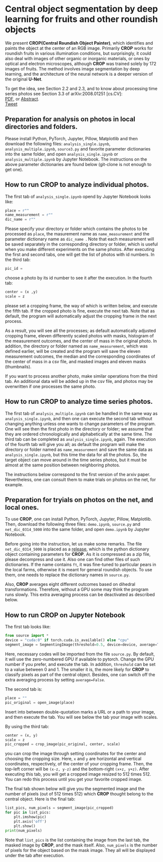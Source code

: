 # Central object segmentation by deep learning for fruits and other roundish objects
We present **CROP(Central Roundish Object Painter)**, which identifies and paints the object at the center of an RGB image. Primarily **CROP** works for roundish fruits in various illumination conditions, but surprisingly, it could also deal with images of other organic or inorganic materials, or ones by optical and electron microscopes, although **CROP** was trained solely by 172 images of fruits. The method involves image segmentation by deep learning, and the architecture of the neural network is a deeper version of the original **U-Net**.

To get the idea, see Section 2.2 and 2.3, and to know about processing time series photos see Section 3.3 of
arXiv:2008.01251 [cs.CV]:  
[PDF](https://arxiv.org/pdf/2008.01251.pdf), or [Abstract](http://arxiv.org/abs/2008.01251).  
<a href="https://twitter.com/share?ref_src=twsrc%5Etfw" class="twitter-share-button" data-show-count="false">Tweet</a>
                <script async src="https://platform.twitter.com/widgets.js" charset="utf-8"></script></div>


## Preparation for analysis on photos in local directories and folders. 
Please install Python, PyTorch, Jupyter, Pillow, Matplotlib and then download the following files: `analysis_single.ipynb`, `analysis_multiple.ipynb`, `source3.py` and favorite parameter dictionaries into the same folder, and open `analysis_single.ipynb` or `analysis_multiple.ipynb` by Jupyter Notebook. The instructions on the above parameter dictionaries are found below (git-clone is not enough to get one). 

## How to run **CROP** to analyze individual photos.
The first tab of `analysis_single.ipynb` opend by Jupyter Notebook looks like:
```python
place = r""
name_measurement = r""
dic_name = r""
```
Please specify your directory or folder which contains the photos to be processed as `place`,
the masurement name as `name_measurement` and the parameter dictionary name as `dic_name `.
Note that each measurement will be saved separately in the corresponding directory or folder,
which is useful when you make different experiments on the same photos. 
After executing the first and second tabs, one will get the list of photos with id numbers. 
In the third tab: 
```python
pic_id = 
```
choose a photo by its id number to see it after the execution. 
In the fourth tab:
```python
center = (x ,y)
scale = z
```
please set a cropping frame, the way of which is written below, and execute the fifth tab.
If the cropped photo is fine, execute the next tab.
Note that as default, the program will automatically adjust the cropping frame in the next process. 

As a result, you will see all the processes; as default
automatically adjusted cropping frame, eleven differently scaled photos with masks, 
histogram of the measurement outcomes, and the center of mass in the original photo. 
In addition, the directory or folder named as `name_measurement`, which was defined earlier,
will be created and the program will save the eleven measurement outcomes, the median and the corresponding coordinates of the center of mass in a csv file, and masked images and eleven masks (thumbnails).

If you want to process another photo, make similar operations from the third tab. 
An additional data will be added up in the csv file, and photos may be overwritten if one processes the same photo. 

## How to run **CROP** to analyze time series photos.
The first tab of `analysis_multiple.ipynb` can be handled in the same way as `analysis_single.ipynb`,
and then one can execute the second tab without changing anything unless one wants to change parameters of the program. 
One will see then the first photo in the directory or folder; 
we assume that they are ordered chronologically and alphabetically at the same time.
The third tab can be completed as `analysis_single.ipynb`, again. 
The execution of the fourth tab will give you all; as default
the program will make the directory or folder named as `name_measurement`
and save the same data as `analysis_single.ipynb`, but this time the data for all the photos.
So, the target object can move around in the time series photos, 
but it must be almost at the same position between neighboring photos. 


The instructions below correspond to the first version of the arxiv paper. Nevertheless, one can consult them to make trials on photos on the net, for example. 

## Preparation for tryials on photos on the net, and local ones. 
To use **CROP**, one can install Python, PyTorch, Jupyter, Pillow, Matplotlib. Then, download the following three files: `demo.ipynb`, `source.py` and `net_dic_0314_5000` into the same folder, and open `demo.ipynb` by Jupyter Notebook. 


Before going into the instruction, let us make some remarks. The file `net_dic_0314_5000` is placed as a [release](https://github.com/MotohisaFukuda/CROP/releases), which is the python dictionary object containing parameters for **CROP**. As it is compressed as a zip file, please decompress and use it.  Also one can find other files of such dictionaries. If the name contains `ft`, it was fine-tuned to particular pears in the local farms, otherwise it is meant for general roundish objects. To use them, one needs to replace the dictionary names in `source.py`. 

Also, **CROP** averages eight different outcomes based on dihedral transformations. Therefore, without a GPU some may think the program runs slowly. This extra averaging process can be deactivated as described below. 


## How to run **CROP** on **Jupyter Notebook**

The first tab looks like:
```python
from source import *
device = "cuda:0" if torch.cuda.is_available() else "cpu"
segment_image = SegmentingImage(threshold=0.5, device=device, average=True)
```
Here, necessary codes will be imported from the file `source.py`. By default, it will use the zero-numbered GPU if available to pytorch. Change the GPU number if you prefer, and execute the tab. In addition, `threshold` can be set to a value between 0 and 1. The smaller it is, the more likely for **CROP** to classify pixels as part of the central object. Besides, one can switch off the extra averaging process by setting `average=False`. 

The second tab is:
```python
place = ""
pic_original = open_image(place)
```
Insert into between double-quotation marks a URL or a path to your image, and then execute the tab. You will see below the tab your image with scales.

By using the third tab:
```python
center = (x, y)
scale = z
pic_cropped = crop_image(pic_original, center, scale)
```
you can crop the image through setting coordinates for the center and choosing the cropping size. Here, `x` and `y` are horizontal and vertical coordinates, respectively, of the center of your cropping frame. Then, the top-left corner will be `(x-z, y-z)` and the bottom-right `(x+z, y+z)`. After executing this tab, you will get a cropped image resized to 512 times 512. You can redo this process until you get your favorite cropped image.

The final tab shown below will give you the segmented image and the number of pixels (out of 512 times 512) which **CROP** thought belong to the central object. Here is the final tab:
```python
list_pics, num_pixels = segment_image(pic_cropped)
for pic in list_pics:
    plt.imshow(pic)
    plt.axis('off')
    plt.show()
print(num_pixels)
```
Note that `list_pics` is the list containing the image from the last tab, the masked image by **CROP**, and the mask itself. Also, `num_pixels` is the number of pixels for the object based on the mask image. They all will be displayed under the tab after execution. 
